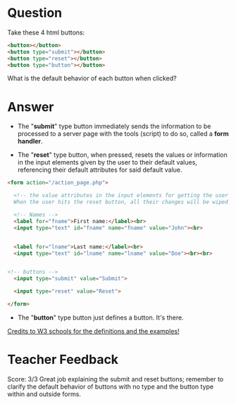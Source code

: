 # Question
Take these 4 html buttons:

```html
<button></button>
<button type="submit"></button>
<button type="reset"></button>
<button type="button"></button>
```

What is the default behavior of each button when clicked?

# Answer
* The "**submit**" type button immediately sends the information to be processed to a server page with the tools (script) to do so, called a **form handler**.

* The "**reset**" type button, when pressed, resets the values or information in the input elements given by the user to their default values, referencing their default attributes for said default value.

```html
<form action="/action_page.php">

  <!-- the value attributes in the input elements for getting the user's first and last names are "John" and "Doe".
  When the user hits the reset button, all their changes will be wiped and the default values will appear. -->

  <!-- Names -->
  <label for="fname">First name:</label><br>
  <input type="text" id="fname" name="fname" value="John"><br>


  <label for="lname">Last name:</label><br>
  <input type="text" id="lname" name="lname" value="Doe"><br><br>


<!-- buttons -->
  <input type="submit" value="Submit">

  <input type="reset" value="Reset">

</form>

```

* The "**button**" type button just defines a button. It's there.

[Credits to W3 schools for the definitions and the examples!](https://www.w3schools.com/html/html_form_input_types.asp)
# Teacher Feedback
Score: 3/3
Great job explaining the submit and reset buttons; remember to clarify the default behavior of buttons with no type and the button type within and outside forms.